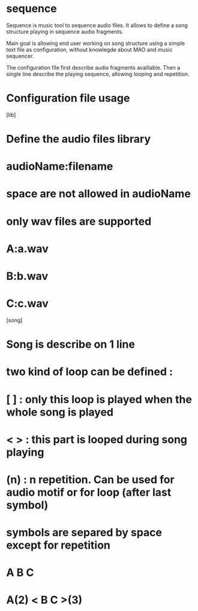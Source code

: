 # sequence
Sequence is music tool to sequence audio files.
It allows to define a song structure playing in sequence audio fragments.

Main goal is allowing end user working on song structure using a simple text file as configuration, without knowlegde about MAO and music sequencer.

The configuration file first describe audio fragments availlable.
Then a single line describe the playing sequence, allowing looping and repetition.


# Configuration file usage

[lib]
# Define the audio files library
# audioName:filename
# space are not allowed in audioName
# only wav files are supported
# A:a.wav
# B:b.wav
# C:c.wav

[song]
# Song is describe on 1 line

# two kind of loop can be defined :
# [   ] : only this loop is played when the whole song is played
# <   > : this part is looped during song playing 
# (n) : n repetition. Can be used for audio motif or for loop (after last symbol)
# symbols are separed by space except for repetition     
# A B C
# A(2) < B C >(3)
